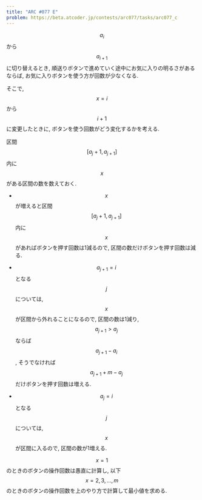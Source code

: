 ```yaml
---
title: "ARC #077 E"
problem: https://beta.atcoder.jp/contests/arc077/tasks/arc077_c
---
```

$$ a_i $$ から $$ a_{i+1} $$ に切り替えるとき, 順送りボタンで進めていく途中にお気に入りの明るさがあるならば, お気に入りボタンを使う方が回数が少なくなる.

そこで, $$ x = i $$ から $$ i+1 $$ に変更したときに, ボタンを使う回数がどう変化するかを考える.

区間 $$ [a_j+1, a_{j+1}] $$ 内に $$ x $$ がある区間の数を数えておく.

* $$ x $$ が増えると区間 $$ [a_j+1, a_{j+1}] $$ 内に $$ x $$ があればボタンを押す回数は1減るので, 区間の数だけボタンを押す回数は減る.

* $$ a_{j+1} = i $$ となる $$ j $$ については, $$ x $$ が区間から外れることになるので, 区間の数は1減り, $$ a_{j+1} \gt a_j $$ ならば $$ a_{j+1}-a_i $$, そうでなければ $$ a_{j+1}+m-a_j $$ だけボタンを押す回数は増える.

* $$ a_j = i $$ となる $$ j $$ については, $$ x $$ が区間に入るので, 区間の数が1増える.

$$ x = 1 $$ のときのボタンの操作回数は愚直に計算し, 以下 $$ x = 2,3, \dots , m $$ のときのボタンの操作回数を上のやり方で計算して最小値を求める.
